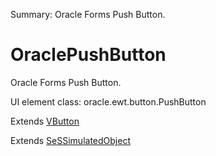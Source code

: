 Summary: Oracle Forms Push Button.

# OraclePushButton

Oracle Forms Push Button.
 
UI element class: oracle.ewt.button.PushButton

Extends [VButton](VButton.md)

Extends [SeSSimulatedObject](SeSSimulatedObject.md)


